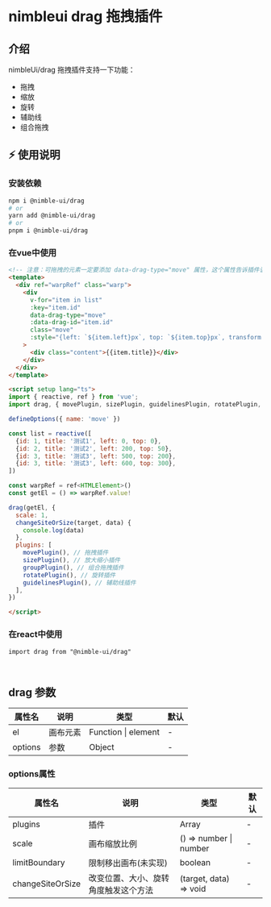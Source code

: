 # nimbleui drag 拖拽插件

## 介绍
nimbleUi/drag 拖拽插件支持一下功能：
- 拖拽
- 缩放
- 旋转
- 辅助线
- 组合拖拽

## ⚡ 使用说明

### 安装依赖

```sh
npm i @nimble-ui/drag
# or
yarn add @nimble-ui/drag
# or
pnpm i @nimble-ui/drag
```

### 在vue中使用
```html
<!-- 注意：可拖拽的元素一定要添加 data-drag-type="move" 属性，这个属性告诉插件该元素可移动 -->
<template>
  <div ref="warpRef" class="warp">
    <div
      v-for="item in list"
      :key="item.id"
      data-drag-type="move"
      :data-drag-id="item.id"
      class="move"
      :style="{left: `${item.left}px`, top: `${item.top}px`, transform: `rotate(${item.angle || 0}deg)`}"
    >
      <div class="content">{{item.title}}</div>
    </div>
  </div>
</template>

<script setup lang="ts">
import { reactive, ref } from 'vue';
import drag, { movePlugin, sizePlugin, guidelinesPlugin, rotatePlugin, groupPlugin } from '@nimble-ui/drag';

defineOptions({ name: 'move' })

const list = reactive([
  {id: 1, title: '测试1', left: 0, top: 0},
  {id: 2, title: '测试2', left: 200, top: 50},
  {id: 3, title: '测试3', left: 500, top: 200},
  {id: 3, title: '测试3', left: 600, top: 300},
])

const warpRef = ref<HTMLElement>()
const getEl = () => warpRef.value!

drag(getEl, {
  scale: 1,
  changeSiteOrSize(target, data) {
    console.log(data)
  },
  plugins: [
    movePlugin(), // 拖拽插件
    sizePlugin(), // 放大缩小插件
    groupPlugin(), // 组合拖拽插件
    rotatePlugin(), // 旋转插件
    guidelinesPlugin(), // 辅助线插件
  ],
})

</script>
```

### 在react中使用
```tsx
import drag from "@nimble-ui/drag"



```

## drag 参数
|  属性名  |    说明    |         类型        | 默认 |
|---------|------------|---------------------|-----|
| el      |  画布元素   | Function \| element | - |
| options |  参数       | Object              | - |

### options属性
| 属性名            | 说明                             | 类型                  | 默认 |
| -----------------| -------------------------------- | --------------------- | ---- |
| plugins          | 插件                              | Array                 | -   |
| scale            | 画布缩放比例                      | () => number \| number | -   |
| limitBoundary    | 限制移出画布(未实现)               | boolean                | -   |
| changeSiteOrSize | 改变位置、大小、旋转角度触发这个方法 | (target, data) => void | -   |